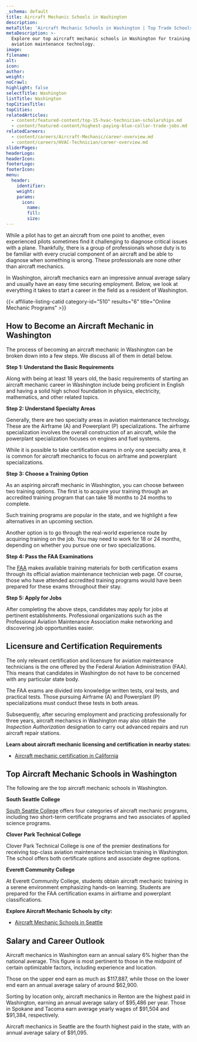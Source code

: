```yaml
---
_schema: default
title: Aircraft Mechanic Schools in Washington
description:
metaTitle: 'Aircraft Mechanic Schools in Washington | Top Trade Schools '
metaDescription: >-
  Explore our top aircraft mechanic schools in Washington for training in
  aviation maintenance technology.
image:
filename:
alt:
icon:
author:
weight:
noCrawl:
highlight: false
selectTitle: Washington
listTitle: Washington
topCitiesTitle:
topCities:
relatedArticles:
  - content/featured-content/top-15-hvac-technician-scholarships.md
  - content/featured-content/highest-paying-blue-collar-trade-jobs.md
relatedCareers:
  - content/careers/Aircraft-Mechanic/career-overview.md
  - content/careers/HVAC-Technician/career-overview.md
sliderPages:
headerLogo:
headerIcon:
footerLogo:
footerIcon:
menu:
  header:
    identifier:
    weight:
    params:
      icon:
        name:
        fill:
        size:
---
```

While a pilot has to get an aircraft from one point to another, even experienced pilots sometimes find it challenging to diagnose critical issues with a plane. Thankfully, there is a group of professionals whose duty is to be familiar with every crucial component of an aircraft and be able to diagnose when something is wrong. These professionals are none other than aircraft mechanics.

In Washington, aircraft mechanics earn an impressive annual average salary and usually have an easy time securing employment. Below, we look at everything it takes to start a career in the field as a resident of Washington.

{{< affiliate-listing-catid category-id="510" results="6" title="Online Mechanic Programs" >}}

## **How to Become an Aircraft Mechanic in Washington**

The process of becoming an aircraft mechanic in Washington can be broken down into a few steps. We discuss all of them in detail below.

**Step 1: Understand the Basic Requirements**

Along with being at least 18 years old, the basic requirements of starting an aircraft mechanic career in Washington include being proficient in English and having a solid high school foundation in physics, electricity, mathematics, and other related topics.

**Step 2: Understand Specialty Areas**

Generally, there are two specialty areas in aviation maintenance technology. These are the Airframe (A) and Powerplant (P) specializations. The airframe specialization involves the overall construction of an aircraft, while the powerplant specialization focuses on engines and fuel systems.

While it is possible to take certification exams in only one specialty area, it is common for aircraft mechanics to focus on airframe and powerplant specializations.

**Step 3: Choose a Training Option**

As an aspiring aircraft mechanic in Washington, you can choose between two training options. The first is to acquire your training through an accredited training program that can take 18 months to 24 months to complete.

Such training programs are popular in the state, and we highlight a few alternatives in an upcoming section.

Another option is to go through the real-world experience route by acquiring training on the job. You may need to work for 18 or 24 months, depending on whether you pursue one or two specializations.

**Step 4: Pass the FAA Examinations**

The [FAA](https://www.faa.gov/) makes available training materials for both certification exams through its official aviation maintenance technician web page. Of course, those who have attended accredited training programs would have been prepared for these exams throughout their stay.

**Step 5: Apply for Jobs**

After completing the above steps, candidates may apply for jobs at pertinent establishments. Professional organizations such as the Professional Aviation Maintenance Association make networking and discovering job opportunities easier.

## **Licensure and Certification Requirements**

The only relevant certification and licensure for aviation maintenance technicians is the one offered by the Federal Aviation Administration (FAA). This means that candidates in Washington do not have to be concerned with any particular state body.

The FAA exams are divided into knowledge written tests, oral tests, and practical tests. Those pursuing Airframe (A) and Powerplant (P) specializations must conduct these tests in both areas.

Subsequently, after securing employment and practicing professionally for three years, aircraft mechanics in Washington may also obtain the *Inspection Authorization* designation to carry out advanced repairs and run aircraft repair stations.

**Learn about aircraft mechanic licensing and certification in nearby states:**

* [Aircraft mechanic certification in California](https://toptradeschools.com/near-you/aircraft-mechanic/california/)

## **Top Aircraft Mechanic Schools in Washington**

The following are the top aircraft mechanic schools in Washington.

**South Seattle College**

[South Seattle College](https://southseattle.edu/) offers four categories of aircraft mechanic programs, including two short-term certificate programs and two associates of applied science programs.

**Clover Park Technical College**

Clover Park Technical College is one of the premier destinations for receiving top-class aviation maintenance technician training in Washington. The school offers both certificate options and associate degree options.

**Everett Community College**

At Everett Community College, students obtain aircraft mechanic training in a serene environment emphasizing hands-on learning. Students are prepared for the FAA certification exams in airframe and powerplant classifications.

**Explore Aircraft Mechanic Schools by city:**

* [Aircraft Mechanic Schools in Seattle](https://toptradeschools.com/near-you/aircraft-mechanic/washington/seattle/)

## **Salary and Career Outlook**

Aircraft mechanics in Washington earn an annual salary 6% higher than the national average. This figure is most pertinent to those in the midpoint of certain optimizable factors, including experience and location.

Those on the upper end earn as much as $117,887, while those on the lower end earn an annual average salary of around $62,900.

Sorting by location only, aircraft mechanics in Renton are the highest paid in Washington, earning an annual average salary of $95,486 per year. Those in Spokane and Tacoma earn average yearly wages of $91,504 and $91,384, respectively.

Aircraft mechanics in Seattle are the fourth highest paid in the state, with an annual average salary of $91,095.